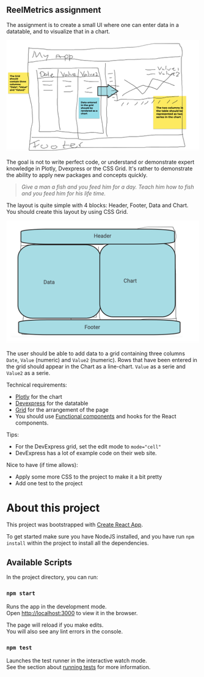 ## ReelMetrics assignment

The assignment is to create a small UI where one can enter data in a datatable, and to visualize that in a chart.

![Layout](resources/overall.png)


The goal is not to write perfect code, or understand or demonstrate expert knowledge in Plotly, Dvexpress or the CSS Grid. It's rather to demonstrate the ability to apply new packages and concepts quickly. 

> *Give a man a fish and you feed him for a day. Teach him how to fish and you feed him for his life time.*

The layout is quite simple with 4 blocks: Header, Footer, Data and Chart. You should create this layout by using CSS Grid. 

![Layout](resources/gridlayout.png)

The user should be able to add data to a grid containing three columns `Date`, `Value` (numeric) and `Value2` (numeric). Rows that have been entered in the grid should appear in the Chart as a line-chart. `Value` as a serie and `Value2` as a serie.


Technical requirements:
- [Plotly](https://plotly.com/javascript/react/) for the chart
- [Devexpress](https://js.devexpress.com/Demos/WidgetsGallery/Demo/DataGrid/CellEditingAndEditingAPI/React/Light/) for the datatable
- [Grid](https://learncssgrid.com/) for the arrangement of the page
- You should use [Functional components]() and hooks for the React components.

Tips:
- For the DevExpress grid, set the edit mode to `mode="cell"`
- DevExpress has a lot of example code on their web site.

Nice to have (if time allows): 
- Apply some more CSS to the project to make it a bit pretty
- Add one test to the project

# About this project

This project was bootstrapped with [Create React App](https://github.com/facebook/create-react-app). 

To get started make sure you have NodeJS installed, and you have run `npm install` within the project to install all the dependencies.

## Available Scripts

In the project directory, you can run:

### `npm start`

Runs the app in the development mode.\
Open [http://localhost:3000](http://localhost:3000) to view it in the browser.

The page will reload if you make edits.\
You will also see any lint errors in the console.

### `npm test`

Launches the test runner in the interactive watch mode.\
See the section about [running tests](https://facebook.github.io/create-react-app/docs/running-tests) for more information.
